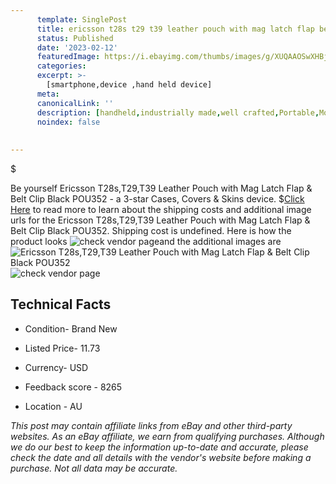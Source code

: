 ```yaml
---
      template: SinglePost
      title: ericsson t28s t29 t39 leather pouch with mag latch flap belt clip black pou352
      status: Published
      date: '2023-02-12'
      featuredImage: https://i.ebayimg.com/thumbs/images/g/XUQAAOSwXHBjTV~h/s-l225.jpg
      categories: 
      excerpt: >-
        [smartphone,device ,hand held device]
      meta:
      canonicalLink: ''
      description: [handheld,industrially made,well crafted,Portable,Mobile,Compact,Convenient,Lightweight,Maneuverable,Man-portable,Miniature,Carriable,Hand-held,Light,Holdable,Transportable,Mobile device,Pocket-sized,On-the-go,Wireless,Cordless,Compact size,Convenient size, smartphone,device ,hand held device]
      noindex: false
      
        
---
```

$

Be yourself Ericsson T28s,T29,T39 Leather Pouch with Mag Latch Flap & Belt Clip Black POU352 - a 3-star Cases, Covers & Skins device.
$[Click Here](https://www.ebay.com/itm/333388513420?hash=item4d9f81008c%3Ag%3AXUQAAOSwXHBjTV%7Eh&mkevt=1&mkcid=1&mkrid=711-53200-19255-0&campid=%253CePNCampaignId%253E&customid=%253CreferenceId%253E&toolid=10049) to read more to learn about the shipping costs and additional image urls for the Ericsson T28s,T29,T39 Leather Pouch with Mag Latch Flap & Belt Clip Black POU352. Shipping cost is undefined. Here is how the product looks ![check vendor page](https://i.ebayimg.com/thumbs/images/g/XUQAAOSwXHBjTV~h/s-l225.jpg)and the additional images are![Ericsson T28s,T29,T39 Leather Pouch with Mag Latch Flap & Belt Clip Black POU352](https://i.ebayimg.com/images/g/XUQAAOSwXHBjTV~h/s-l1600.jpg)![check vendor page](https://origin-galleryplus.ebayimg.com/ws/web/333388513420_2_0_1/225x225.jpg,https://origin-galleryplus.ebayimg.com/ws/web/333388513420_3_0_1/225x225.jpg,https://origin-galleryplus.ebayimg.com/ws/web/333388513420_4_0_1/225x225.jpg,https://origin-galleryplus.ebayimg.com/ws/web/333388513420_5_0_1/225x225.jpg,https://origin-galleryplus.ebayimg.com/ws/web/333388513420_6_0_1/225x225.jpg,https://origin-galleryplus.ebayimg.com/ws/web/333388513420_7_0_1/225x225.jpg)



 ## Technical Facts 



     
      

 - Condition- Brand New 


      

 - Listed Price- 11.73 


      

 - Currency- USD 


      

 - Feedback score - 8265 


      

 - Location - AU 


      
      

 *_This post may contain affiliate links from eBay and other third-party websites. As an eBay affiliate, we earn from qualifying purchases. Although we do our best to keep the information up-to-date and accurate, please check the date and all details with the vendor's website before making a purchase. Not all data may be accurate._*






